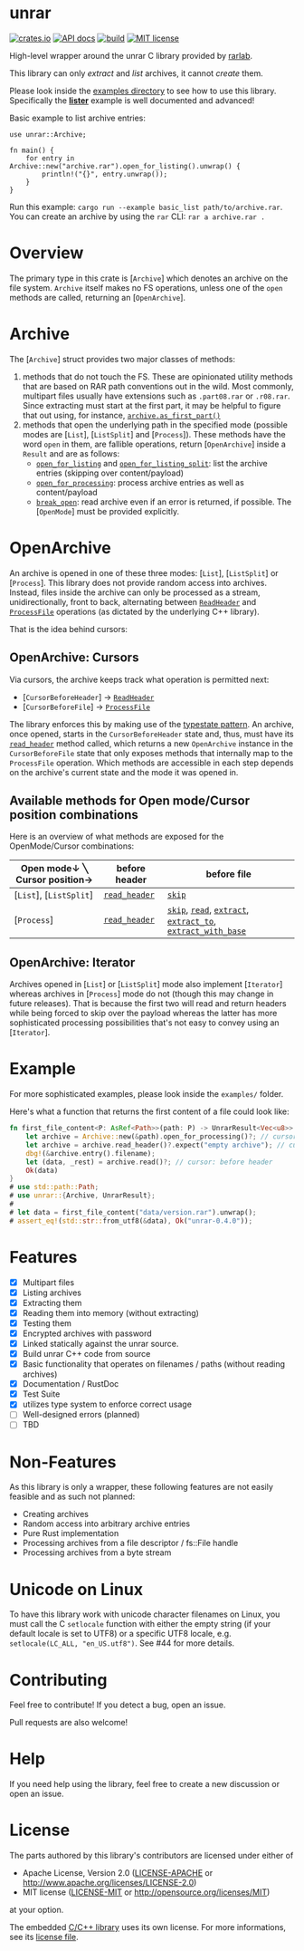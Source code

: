 # unrar

[![crates.io](https://img.shields.io/crates/v/unrar.svg)](https://crates.io/crates/unrar)
[![API docs](https://docs.rs/unrar/badge.svg)](https://docs.rs/unrar)
[![build](https://github.com/muja/unrar.rs/workflows/ci/badge.svg)](https://github.com/muja/unrar.rs/actions?query=workflow%3Aci)
[![MIT license](https://img.shields.io/badge/license-MIT-blue.svg)](./README.md)

High-level wrapper around the unrar C library provided by [rarlab](http://rarlab.com).

This library can only *extract* and *list* archives, it cannot *create* them.

Please look inside the [examples directory](./examples) to see how to use this library.
Specifically the [**lister**](./examples/lister.rs) example is well documented and advanced!

Basic example to list archive entries:

```rust,no_run
use unrar::Archive;

fn main() {
    for entry in Archive::new("archive.rar").open_for_listing().unwrap() {
        println!("{}", entry.unwrap());
    }
}
```

Run this example: `cargo run --example basic_list path/to/archive.rar`.
You can create an archive by using the `rar` CLI: `rar a archive.rar .`

# Overview

The primary type in this crate is [`Archive`]
which denotes an archive on the file system. `Archive` itself makes no
FS operations, unless one of the `open` methods are called, returning
an [`OpenArchive`].

# Archive

The [`Archive`] struct provides two major classes of methods:

   1. methods that do not touch the FS. These are opinionated utility methods
        that are based on RAR path conventions out in the wild. Most commonly, multipart
        files usually have extensions such as `.part08.rar` or `.r08.rar`. Since extracting
        must start at the first part, it may be helpful to figure that out using, for instance,
        [`archive.as_first_part()`](Archive::as_first_part)
   2. methods that open the underlying path in the specified mode
        (possible modes are [`List`], [`ListSplit`] and [`Process`]).
        These methods have the word `open` in them, are fallible operations,
        return [`OpenArchive`] inside a `Result` and are as follows:
        - [`open_for_listing`](Archive::open_for_listing) and
            [`open_for_listing_split`](Archive::open_for_listing_split): list the archive
            entries (skipping over content/payload)
        - [`open_for_processing`](Archive::open_for_processing): process archive entries
            as well as content/payload
        - [`break_open`](Archive::break_open): read archive even if an error is returned,
            if possible. The [`OpenMode`] must be provided
            explicitly.

# OpenArchive
An archive is opened in one of these three modes: [`List`], [`ListSplit`] or [`Process`].
This library does not provide random access into archives. Instead, files inside the archive
can only be processed as a stream, unidirectionally, front to back, alternating between
[`ReadHeader`] and [`ProcessFile`] operations (as dictated by the underlying C++ library).  

That is the idea behind cursors:

## OpenArchive: Cursors

Via cursors, the archive keeps track what operation is permitted next:
   - [`CursorBeforeHeader`] -> [`ReadHeader`]
   - [`CursorBeforeFile`] -> [`ProcessFile`]

The library enforces this by making
use of the [typestate pattern](https://cliffle.com/blog/rust-typestate/). An archive, once
opened, starts in the `CursorBeforeHeader` state and, thus, must have its [`read_header`] method
called, which returns a new `OpenArchive` instance in the `CursorBeforeFile` state that only
exposes methods that internally map to the `ProcessFile` operation.
Which methods are accessible in each step depends on the archive's current state and the
mode it was opened in.

## Available methods for Open mode/Cursor position combinations
Here is an overview of what methods are exposed for the OpenMode/Cursor combinations:

| Open mode↓ ╲ Cursor position→| before header   | before file                                                            |
|------------------------------|-----------------|------------------------------------------------------------------------|
| [`List`], [`ListSplit`]      | [`read_header`] | [`skip`]                                                               |
| [`Process`]                  | [`read_header`] | [`skip`], [`read`], [`extract`], [`extract_to`], [`extract_with_base`] |

## OpenArchive: Iterator

Archives opened in [`List`] or [`ListSplit`] mode also implement [`Iterator`] whereas archives in
[`Process`] mode do not (though this may change in future releases). That is because the first
two will read and return headers while being forced to skip over the payload whereas the latter
has more sophisticated processing possibilities that's not easy to convey using an [`Iterator`].

# Example

For more sophisticated examples, please look inside the `examples/` folder.

Here's what a function that returns the first content of a file could look like:

```rust
fn first_file_content<P: AsRef<Path>>(path: P) -> UnrarResult<Vec<u8>> {
    let archive = Archive::new(&path).open_for_processing()?; // cursor: before header
    let archive = archive.read_header()?.expect("empty archive"); // cursor: before file
    dbg!(&archive.entry().filename);
    let (data, _rest) = archive.read()?; // cursor: before header
    Ok(data)
}
# use std::path::Path;
# use unrar::{Archive, UnrarResult};
#
# let data = first_file_content("data/version.rar").unwrap();
# assert_eq!(std::str::from_utf8(&data), Ok("unrar-0.4.0"));
```

[`read_header`]: OpenArchive::read_header
[`skip`]: OpenArchive::skip
[`read`]: OpenArchive::read
[`extract`]: OpenArchive::extract
[`extract_to`]: OpenArchive::extract_to
[`extract_with_base`]: OpenArchive::extract_with_base
[`ReadHeader`]: unrar_sys::RARReadHeaderEx
[`ProcessFile`]: unrar_sys::RARProcessFileW

# Features

- [x] Multipart files
- [x] Listing archives
- [x] Extracting them
- [x] Reading them into memory (without extracting)
- [x] Testing them
- [x] Encrypted archives with password
- [x] Linked statically against the unrar source.
- [x] Build unrar C++ code from source
- [x] Basic functionality that operates on filenames / paths (without reading archives)
- [x] Documentation / RustDoc
- [x] Test Suite
- [x] utilizes type system to enforce correct usage
- [ ] Well-designed errors (planned)
- [ ] TBD

# Non-Features
As this library is only a wrapper, these following features
are not easily feasible and as such not planned:

- Creating archives
- Random access into arbitrary archive entries
- Pure Rust implementation
- Processing archives from a file descriptor / fs::File handle
- Processing archives from a byte stream

# Unicode on Linux

To have this library work with unicode character filenames on Linux, you must call the
C `setlocale` function with either the empty string (if your default locale is set to UTF8)
or a specific UTF8 locale, e.g. `setlocale(LC_ALL, "en_US.utf8")`.
See #44 for more details.

# Contributing

Feel free to contribute! If you detect a bug, open an issue.

Pull requests are also welcome!

# Help

If you need help using the library, feel free to create a new discussion or open an issue.

# License

The parts authored by this library's contributors are licensed under either of

  * Apache License, Version 2.0 ([LICENSE-APACHE](LICENSE-APACHE) or
    http://www.apache.org/licenses/LICENSE-2.0)
  * MIT license ([LICENSE-MIT](LICENSE-MIT) or
    http://opensource.org/licenses/MIT)

at your option.

The embedded [C/C++ library](./unrar_sys/vendor/unrar) uses its own license. For more informations, see its [license file](./unrar_sys/vendor/unrar/license.txt).
